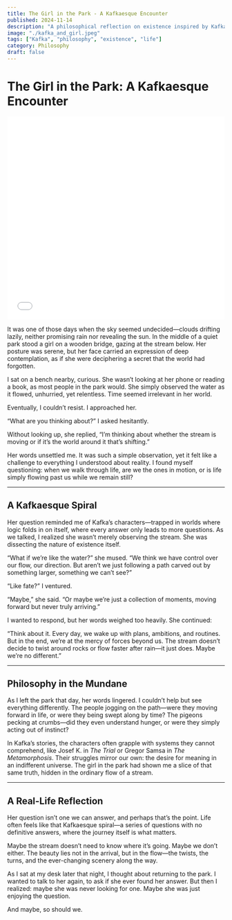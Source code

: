 ```yaml
---
title: The Girl in the Park - A Kafkaesque Encounter  
published: 2024-11-14  
description: "A philosophical reflection on existence inspired by Kafka's themes of absurdity and fate."  
image: "./kafka_and_girl.jpeg"  
tags: ["Kafka", "philosophy", "existence", "life"]  
category: Philosophy  
draft: false  
---
```


# The Girl in the Park: A Kafkaesque Encounter

<iframe width="100%" height="468" src="//player.bilibili.com/player.html?bvid=BV1fK4y1s7Qf&p=1" scrolling="no" border="0" frameborder="no" framespacing="0" allowfullscreen="true"> </iframe>

It was one of those days when the sky seemed undecided—clouds drifting lazily, neither promising rain nor revealing the sun. In the middle of a quiet park stood a girl on a wooden bridge, gazing at the stream below. Her posture was serene, but her face carried an expression of deep contemplation, as if she were deciphering a secret that the world had forgotten.

I sat on a bench nearby, curious. She wasn’t looking at her phone or reading a book, as most people in the park would. She simply observed the water as it flowed, unhurried, yet relentless. Time seemed irrelevant in her world.

Eventually, I couldn’t resist. I approached her.

“What are you thinking about?” I asked hesitantly.

Without looking up, she replied, “I’m thinking about whether the stream is moving or if it’s the world around it that’s shifting.”

Her words unsettled me. It was such a simple observation, yet it felt like a challenge to everything I understood about reality. I found myself questioning: when we walk through life, are we the ones in motion, or is life simply flowing past us while we remain still?

---

## A Kafkaesque Spiral

Her question reminded me of Kafka’s characters—trapped in worlds where logic folds in on itself, where every answer only leads to more questions. As we talked, I realized she wasn’t merely observing the stream. She was dissecting the nature of existence itself.

“What if we’re like the water?” she mused. “We think we have control over our flow, our direction. But aren’t we just following a path carved out by something larger, something we can’t see?”

“Like fate?” I ventured.

“Maybe,” she said. “Or maybe we’re just a collection of moments, moving forward but never truly arriving.”

I wanted to respond, but her words weighed too heavily. She continued:

“Think about it. Every day, we wake up with plans, ambitions, and routines. But in the end, we’re at the mercy of forces beyond us. The stream doesn’t decide to twist around rocks or flow faster after rain—it just does. Maybe we’re no different.”

---

## Philosophy in the Mundane

As I left the park that day, her words lingered. I couldn’t help but see everything differently. The people jogging on the path—were they moving forward in life, or were they being swept along by time? The pigeons pecking at crumbs—did they even understand hunger, or were they simply acting out of instinct?

In Kafka’s stories, the characters often grapple with systems they cannot comprehend, like Josef K. in *The Trial* or Gregor Samsa in *The Metamorphosis*. Their struggles mirror our own: the desire for meaning in an indifferent universe. The girl in the park had shown me a slice of that same truth, hidden in the ordinary flow of a stream.

---

## A Real-Life Reflection

Her question isn’t one we can answer, and perhaps that’s the point. Life often feels like that Kafkaesque spiral—a series of questions with no definitive answers, where the journey itself is what matters.

Maybe the stream doesn’t need to know where it’s going. Maybe we don’t either. The beauty lies not in the arrival, but in the flow—the twists, the turns, and the ever-changing scenery along the way.

As I sat at my desk later that night, I thought about returning to the park. I wanted to talk to her again, to ask if she ever found her answer. But then I realized: maybe she was never looking for one. Maybe she was just enjoying the question.

And maybe, so should we.
